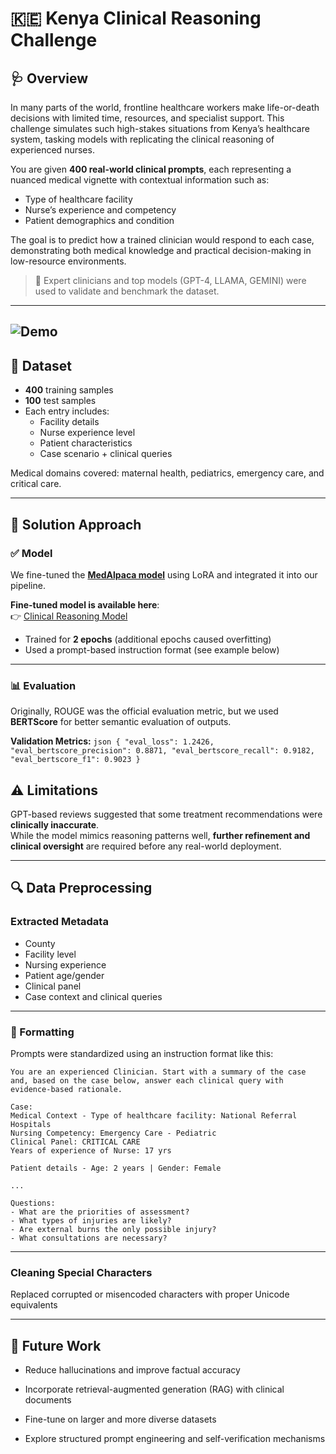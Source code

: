 # 🇰🇪 Kenya Clinical Reasoning Challenge

## 🩺 Overview

In many parts of the world, frontline healthcare workers make life-or-death decisions with limited time, resources, and specialist support. This challenge simulates such high-stakes situations from Kenya’s healthcare system, tasking models with replicating the clinical reasoning of experienced nurses.

You are given **400 real-world clinical prompts**, each representing a nuanced medical vignette with contextual information such as:
- Type of healthcare facility
- Nurse’s experience and competency
- Patient demographics and condition

The goal is to predict how a trained clinician would respond to each case, demonstrating both medical knowledge and practical decision-making in low-resource environments.

> 🔬 Expert clinicians and top models (GPT-4, LLAMA, GEMINI) were used to validate and benchmark the dataset.

---
![Demo](demo.gif) 
---

## 📁 Dataset

- **400** training samples  
- **100** test samples  
- Each entry includes:
  - Facility details
  - Nurse experience level
  - Patient characteristics
  - Case scenario + clinical queries

Medical domains covered: maternal health, pediatrics, emergency care, and critical care.

---

## 🧠 Solution Approach

### ✅ Model

We fine-tuned the [**MedAlpaca model**](https://huggingface.co/chavinlo/medalpaca-7b) using LoRA and integrated it into our pipeline.

**Fine-tuned model is available here**:  
👉 [Clinical Reasoning Model](https://huggingface.co/AIMLFreak/medalpaca_kenya-7b-4bit)

- Trained for **2 epochs** (additional epochs caused overfitting)
- Used a prompt-based instruction format (see example below)

---

### 📊 Evaluation

Originally, ROUGE was the official evaluation metric, but we used **BERTScore** for better semantic evaluation of outputs.

**Validation Metrics:**
```json { "eval_loss": 1.2426, "eval_bertscore_precision": 0.8871, "eval_bertscore_recall": 0.9182, "eval_bertscore_f1": 0.9023 } ```


## ⚠️ Limitations

GPT-based reviews suggested that some treatment recommendations were **clinically inaccurate**.  
While the model mimics reasoning patterns well, **further refinement and clinical oversight** are required before any real-world deployment.

---

## 🔍 Data Preprocessing

### Extracted Metadata

- County  
- Facility level  
- Nursing experience  
- Patient age/gender  
- Clinical panel  
- Case context and clinical queries  

---

### 🧾 Formatting

Prompts were standardized using an instruction format like this:

```text
You are an experienced Clinician. Start with a summary of the case and, based on the case below, answer each clinical query with evidence-based rationale.

Case:
Medical Context - Type of healthcare facility: National Referral Hospitals  
Nursing Competency: Emergency Care - Pediatric  
Clinical Panel: CRITICAL CARE  
Years of experience of Nurse: 17 yrs  

Patient details - Age: 2 years | Gender: Female  

...

Questions:
- What are the priorities of assessment?
- What types of injuries are likely?
- Are external burns the only possible injury?
- What consultations are necessary?
```
---

### Cleaning Special Characters
Replaced corrupted or misencoded characters with proper Unicode equivalents

---

## 🧪 Future Work
- Reduce hallucinations and improve factual accuracy

- Incorporate retrieval-augmented generation (RAG) with clinical documents

- Fine-tune on larger and more diverse datasets

- Explore structured prompt engineering and self-verification mechanisms


